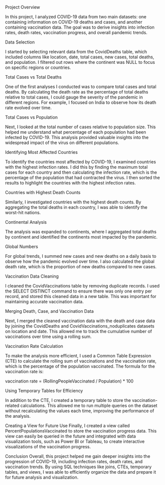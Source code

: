 Project Overview

In this project, I analyzed COVID-19 data from two main datasets: one containing information on COVID-19 deaths and cases, and another containing vaccination data. The goal was to derive insights into infection rates, death rates, vaccination progress, and overall pandemic trends.

Data Selection

I started by selecting relevant data from the CovidDeaths table, which included columns like location, date, total cases, new cases, total deaths, and population. I filtered out rows where the continent was NULL to focus on specific regions or countries.

Total Cases vs Total Deaths

One of the first analyses I conducted was to compare total cases and total deaths. By calculating the death rate as the percentage of total deaths relative to total cases, I could gauge the severity of the pandemic in different regions. For example, I focused on India to observe how its death rate evolved over time.

Total Cases vs Population

Next, I looked at the total number of cases relative to population size. This helped me understand what percentage of each population had been infected by COVID-19. This analysis provided valuable insights into the widespread impact of the virus on different populations.

Identifying Most Affected Countries

To identify the countries most affected by COVID-19, I examined countries with the highest infection rates. I did this by finding the maximum total cases for each country and then calculating the infection rate, which is the percentage of the population that had contracted the virus. I then sorted the results to highlight the countries with the highest infection rates.

Countries with Highest Death Counts

Similarly, I investigated countries with the highest death counts. By aggregating the total deaths in each country, I was able to identify the worst-hit nations.

Continental Analysis

The analysis was expanded to continents, where I aggregated total deaths by continent and identified the continents most impacted by the pandemic.

Global Numbers

For global trends, I summed new cases and new deaths on a daily basis to observe how the pandemic evolved over time. I also calculated the global death rate, which is the proportion of new deaths compared to new cases.


Vaccination Data Cleaning

I cleaned the CovidVaccinations table by removing duplicate records. I used the SELECT DISTINCT command to ensure there was only one entry per record, and stored this cleaned data in a new table. This was important for maintaining accurate vaccination data.

Merging Death, Case, and Vaccination Data

Next, I merged the cleaned vaccination data with the death and case data by joining the CovidDeaths and CovidVaccinations_noduplicates datasets on location and date. This allowed me to track the cumulative number of vaccinations over time using a rolling sum.

Vaccination Rate Calculation

To make the analysis more efficient, I used a Common Table Expression (CTE) to calculate the rolling sum of vaccinations and the vaccination rate, which is the percentage of the population vaccinated. The formula for the vaccination rate is:

vaccination rate = (RollingPeopleVaccinated / Population) * 100

Using Temporary Tables for Efficiency

In addition to the CTE, I created a temporary table to store the vaccination-related calculations. This allowed me to run multiple queries on the dataset without recalculating the values each time, improving the performance of the analysis.

Creating a View for Future Use
Finally, I created a view called PercentPopulationsVaccinated to store the vaccination progress data. This view can easily be queried in the future and integrated with data visualization tools, such as Power BI or Tableau, to create interactive visualizations of the vaccination progress.

Conclusion
Overall, this project helped me gain deeper insights into the progression of COVID-19, including infection rates, death rates, and vaccination trends. By using SQL techniques like joins, CTEs, temporary tables, and views, I was able to efficiently organize the data and prepare it for future analysis and visualization.
